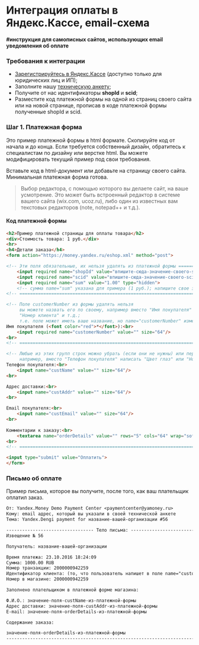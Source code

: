 Интеграция оплаты в Яндекс.Кассе, email-схема
=====================================================

**#инструкция для самописных сайтов, использующих email уведомления об оплате**

[текстовые редакторы]: https://clck.ru/ADXZF

### Требования к интеграции
* [Зарегистрируйтесь в Яндекс.Кассе](https://money.yandex.ru/joinups/) (доступно только для юридических лиц и ИП);
* Заполните нашу [техническую анкету](https://tech.yandex.ru/money/doc/payment-solution/shop-config/intro-docpage/);
* Получите от нас идентификаторы **shopId** и **scid**;
* Разместите код платежной формы на одной из страниц своего сайта или на новой странице, прописав в коде платежной формы полученные shopId и scid.


### Шаг 1. Платежная форма

Это пример платежной формы в html формате. Скопируйте код от начала и до конца. Если требуется собственный дизайн, обратитесь к специалистам по дизайну или верстке html. Вы можете модифицировать текущий пример под свои требования.

Вставьте код в html-документ или добавьте на страницу своего сайта. Минимальная платежная форма готова.

> Выбор редактора, с помощью которого вы делаете сайт, на ваше усмотрение. Это может быть встроенный редактор в системе вашего сайта (wix.com, ucoz.ru), либо один из известных вам текстовых редакторов (note, notepad++ и т.д.).

#### Код платежной формы
```html 
<h2>Пример платежной страницы для оплаты товара</h2>
<div>Стоимость товара: 1 руб.</div>
<hr>
<h4>Детали заказа</h4>
<form action="https://money.yandex.ru/eshop.xml" method="post">

<!-- Эти поля обязательные, их нельзя удалять из платежной формы ==================== -->
    <input required name="shopId" value="впишите-сюда-значение-своего-shopId" type="hidden"/>
    <input required name="scid" value="впишите-сюда-значение-своего-scid-для-демо-режима" type="hidden"/>
    <input required name="sum" value="1.00" type="hidden">
	<!-- сумма name="sum" указана для примера (1 руб.); напишите свое значение -->
<!-- ================================================================================ -->

<!-- Поле customerNumber из формы удалять нельзя
     вы можете назвать его по своему, например вместо "Имя покупателя" написать "Идентификатор плательщика",
     "Номер клиента" и т.д.;
     т.е. поле может иметь ваше название, но name="customerNumber" изменять нельзя ==== -->
Имя покупателя (<font color="red">*</font>):<br>
    <input required name="customerNumber" value="" size="64"/>
<br>
<!-- ================================================================================ -->

<!-- Любые из этих групп строк можно убрать (если они не нужны) или переименовать
     например, вместо "Телефон покупателя" написать "Цвет глаз" или "Номер автомобиля"-->
Телефон покупателя:<br>	
	<input name="custName" value="" size="64"/>
<br>

Адрес доставки:<br>	
	<input name="custAddr" value="" size="64"/>	
<br>

Email покупателя:<br>	
	<input name="custEmail" value="" size="64"/>	
<br>
	
Комментарии к заказу:<br>	
	<textarea name="orderDetails" value="" rows="5" cols="64" wrap="soft"></textarea>	
<br>	
<!-- ================================================================================ -->

<input type="submit" value="Оплатить">	
</form>
```

### Письмо об оплате

Пример письма, которое вы получите, после того, как ваш плательщик оплатил заказ.

```txt
От: Yandex.Money Demo Payment Center <paymentcenter@yamoney.ru>
Кому: email адрес, который вы указали в своей технической анкете
Тема: Yandex.Dengi payment for название-вашей-организации #56

--------------------------------- Тело письма: ---------------------------------
Извещение № 56

Получатель: название-вашей-организации

Время платежа: 23.10.2016 18:24:09
Сумма: 1000.00 RUB
Номер транзакции: 2000000942259
Идентификатор клиента: (то, что пользователь напишет в поле name="customerNumber")
Номер в магазине: 2000000942259

Заполнено плательщиком в платежной форме магазина:

Ф.И.О.: значение-поля-custName-из-платежной-формы
Адрес доставки: значение-поля-custAddr-из-платежной-формы
E-mail: значение-поля-orderDetails-из-платежной-формы

Содержание заказа:

значение-поля-orderDetails-из-платежной-формы
-------------------------------------------------------------------------------
```
